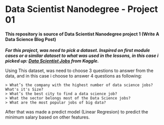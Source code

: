 # Data Scientist Nanodegree - Project 01

#### This repository is source of Data Scientist Nanodegree project 1 (Write A Data Science Blog Post)

***For this project, was need to pick a dataset. Inspired on first module cases or a similar dataset to what was used in the lessons, in this case i picked up: [Data Scientist Jobs](https://www.kaggle.com/andrewmvd/data-scientist-jobs) from Kaggle.***

Using This dataset, was need to choose 3 questions to answer from the data, and in this case i choose to answer 4 questions as following:

    > What’s the company with the highest number of data science jobs? What's it's Size?
    > What’s the best city to find a data science job?
    > What the sector belongs most of the Data Science jobs?
    > What are the most popular jobs of big data?

After that  was made a predict model (Linear Regresion) to predict the minimum salary based on other features.
